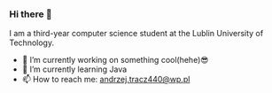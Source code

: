 ### Hi there 👋
I am a third-year computer science student at the Lublin University of Technology.

- 🔭 I’m currently working on something cool(hehe)😎
- 🌱 I’m currently learning Java
- 📫 How to reach me: andrzej.tracz440@wp.pl


<!--
**AndrzejTracz4/AndrzejTracz4** is a ✨ _special_ ✨ repository because its `README.md` (this file) appears on your GitHub profile.

Here are some ideas to get you started:

- 🔭 I’m currently working on something cool(hehe)😎
- 🌱 I’m currently learning Java, Spring Boot, Hibernate,
- 👯 I’m looking to collaborate on ...
- 🤔 I’m looking for help with ...
- 💬 Ask me about ...
- 📫 How to reach me: andrzej.tracz440@wp.pl
- 😄 Pronouns: ...
- ⚡ Fun fact: ...
-->
